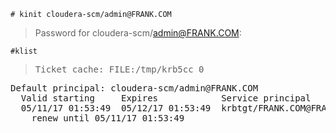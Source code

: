 `# kinit cloudera-scm/admin@FRANK.COM` 
>Password for cloudera-scm/admin@FRANK.COM:

`#klist`
><pre>Ticket cache: FILE:/tmp/krb5cc_0</pre>
<pre>Default principal: cloudera-scm/admin@FRANK.COM
  Valid starting     Expires            Service principal
  05/11/17 01:53:49  05/12/17 01:53:49  krbtgt/FRANK.COM@FRANK.COM
	renew until 05/11/17 01:53:49</pre>
